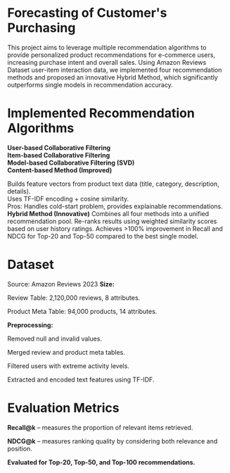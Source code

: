 # Forecasting of Customer's Purchasing
This project aims to leverage multiple recommendation algorithms to provide personalized product recommendations for e-commerce users, increasing purchase intent and overall sales.
Using Amazon Reviews Dataset user-item interaction data, we implemented four recommendation methods and proposed an innovative Hybrid Method, which significantly outperforms single models in recommendation accuracy.
# Implemented Recommendation Algorithms
**User-based Collaborative Filtering**  
**Item-based Collaborative Filtering**  
**Model-based Collaborative Filtering (SVD)**  
**Content-based Method (Improved)**  

Builds feature vectors from product text data (title, category, description, details).  
Uses TF-IDF encoding + cosine similarity.  
Pros: Handles cold-start problem, provides explainable recommendations.  
**Hybrid Method (Innovative)**
Combines all four methods into a unified recommendation pool.
Re-ranks results using weighted similarity scores based on user history ratings.
Achieves >100% improvement in Recall and NDCG for Top-20 and Top-50 compared to the best single model.
# Dataset
Source: Amazon Reviews 2023
**Size:**

Review Table: 2,120,000 reviews, 8 attributes.

Product Meta Table: 94,000 products, 14 attributes.

**Preprocessing:**

Removed null and invalid values.

Merged review and product meta tables.

Filtered users with extreme activity levels.

Extracted and encoded text features using TF-IDF.
# Evaluation Metrics
**Recall@k** – measures the proportion of relevant items retrieved.

**NDCG@k** – measures ranking quality by considering both relevance and position.

**Evaluated for Top-20, Top-50, and Top-100 recommendations.**
